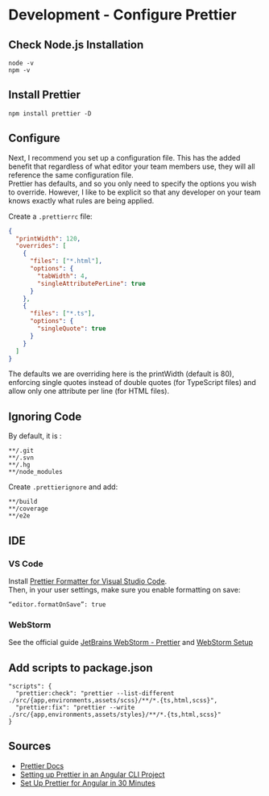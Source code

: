 # Development - Configure Prettier

## Check Node.js Installation

```
node -v
npm -v
```

## Install Prettier

`npm install prettier -D`

## Configure

Next, I recommend you set up a configuration file. This has the added benefit that regardless of what editor your team members use, they will all reference the same configuration file.  
Prettier has defaults, and so you only need to specify the options you wish to override. However, I like to be explicit so that any developer on your team knows exactly what rules are being applied. 

Create a `.prettierrc` file:

```json
{
  "printWidth": 120,
  "overrides": [
    {
      "files": ["*.html"],
      "options": {
        "tabWidth": 4,
        "singleAttributePerLine": true
      }
    },
    {
      "files": ["*.ts"],
      "options": {
        "singleQuote": true
      }
    }
  ]
}
```

The defaults we are overriding here is the printWidth (default is 80), enforcing single quotes instead of double quotes (for TypeScript files) and allow only one attribute per line (for HTML files).

## Ignoring Code

By default, it is :

```
**/.git
**/.svn
**/.hg
**/node_modules
```

Create `.prettierignore` and add:
```
**/build
**/coverage
**/e2e
```

## IDE

### VS Code

Install [Prettier Formatter for Visual Studio Code](https://github.com/prettier/prettier-vscode).  
Then, in your user settings, make sure you enable formatting on save:

```
“editor.formatOnSave”: true
```

### WebStorm

See the official guide [JetBrains WebStorm - Prettier](https://www.jetbrains.com/help/webstorm/prettier.html) and [WebStorm Setup](https://prettier.io/docs/en/webstorm.html)

## Add scripts to package.json

```
"scripts": {
  "prettier:check": "prettier --list-different ./src/{app,environments,assets/scss}/**/*.{ts,html,scss}",
  "prettier:fix": "prettier --write ./src/{app,environments,assets/styles}/**/*.{ts,html,scss}"
}
```

## Sources

- [Prettier Docs](https://prettier.io/docs/en/index.html)
- [Setting up Prettier in an Angular CLI Project](https://medium.com/@victormejia/setting-up-prettier-in-an-angular-cli-project-2f50c3b9a537)
- [Set Up Prettier for Angular in 30 Minutes](https://levelup.gitconnected.com/setup-prettier-on-angular-in-30-minutes-12b2ed85e7b7)
